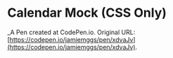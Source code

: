 # Calendar Mock (CSS Only)
 _A Pen created at CodePen.io. Original URL: [https://codepen.io/jamiemggs/pen/xdvaJv](https://codepen.io/jamiemggs/pen/xdvaJv).

 